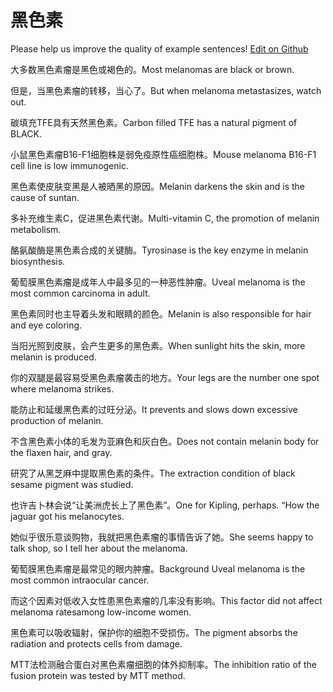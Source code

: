 # 黑色素

Please help us improve the quality of example sentences! [Edit on Github](https://github.com/jiyushe/jiyu-example-sentence-source/blob/main/chinese/heisesu.md)

<p><span class="chinese">大多数黑色素瘤是黑色或褐色的。</span><span class="english">Most melanomas are black or brown.</span></p>

<p><span class="chinese">但是，当黑色素瘤的转移，当心了。</span><span class="english">But when melanoma metastasizes, watch out.</span></p>

<p><span class="chinese">碳填充TFE具有天然黑色素。</span><span class="english">Carbon filled TFE has a natural pigment of BLACK.</span></p>

<p><span class="chinese">小鼠黑色素瘤B16-F1细胞株是弱免疫原性癌细胞株。</span><span class="english">Mouse melanoma B16-F1 cell line is low immunogenic.</span></p>

<p><span class="chinese">黑色素使皮肤变黑是人被晒黑的原因。</span><span class="english">Melanin darkens the skin and is the cause of suntan.</span></p>

<p><span class="chinese">多补充维生素C，促进黑色素代谢。</span><span class="english">Multi-vitamin C, the promotion of melanin metabolism.</span></p>

<p><span class="chinese">酪氨酸酶是黑色素合成的关键酶。</span><span class="english">Tyrosinase is the key enzyme in melanin biosynthesis.</span></p>

<p><span class="chinese">葡萄膜黑色素瘤是成年人中最多见的一种恶性肿瘤。</span><span class="english">Uveal melanoma is the most common carcinoma in adult.</span></p>

<p><span class="chinese">黑色素同时也主导着头发和眼睛的颜色。</span><span class="english">Melanin is also responsible for hair and eye coloring.</span></p>

<p><span class="chinese">当阳光照到皮肤，会产生更多的黑色素。</span><span class="english">When sunlight hits the skin, more melanin is produced.</span></p>

<p><span class="chinese">你的双腿是最容易受黑色素瘤袭击的地方。</span><span class="english">Your legs are the number one spot where melanoma strikes.</span></p>

<p><span class="chinese">能防止和延缓黑色素的过旺分泌。</span><span class="english">It prevents and slows down excessive production of melanin.</span></p>

<p><span class="chinese">不含黑色素小体的毛发为亚麻色和灰白色。</span><span class="english">Does not contain melanin body for the flaxen hair, and gray.</span></p>

<p><span class="chinese">研究了从黑芝麻中提取黑色素的条件。</span><span class="english">The extraction condition of black sesame pigment was studied.</span></p>

<p><span class="chinese">也许吉卜林会说“让美洲虎长上了黑色素”。</span><span class="english">One for Kipling, perhaps. “How the jaguar got his melanocytes.</span></p>

<p><span class="chinese">她似乎很乐意谈购物，我就把黑色素瘤的事情告诉了她。</span><span class="english">She seems happy to talk shop, so I tell her about the melanoma.</span></p>

<p><span class="chinese">葡萄膜黑色素瘤是最常见的眼内肿瘤。</span><span class="english">Background Uveal melanoma is the most common intraocular cancer.</span></p>

<p><span class="chinese">而这个因素对低收入女性患黑色素瘤的几率没有影响。</span><span class="english">This factor did not affect melanoma ratesamong low-income women.</span></p>

<p><span class="chinese">黑色素可以吸收辐射，保护你的细胞不受损伤。</span><span class="english">The pigment absorbs the radiation and protects cells from damage.</span></p>

<p><span class="chinese">MTT法检测融合蛋白对黑色素瘤细胞的体外抑制率。</span><span class="english">The inhibition ratio of the fusion protein was tested by MTT method.</span></p>

